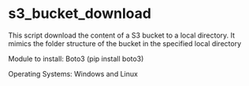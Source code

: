 # s3_bucket_download
This script download the content of a S3 bucket to a local directory.
It mimics the folder structure of the bucket in the specified local directory

Module to install: Boto3 (pip install boto3)

Operating Systems: Windows and Linux
